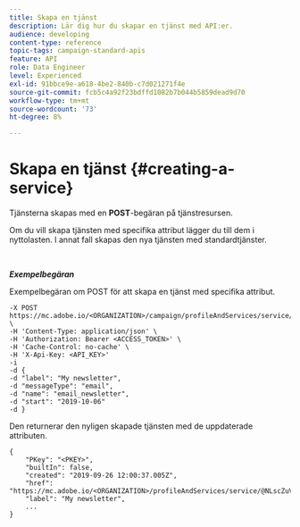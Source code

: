 ```yaml
---
title: Skapa en tjänst
description: Lär dig hur du skapar en tjänst med API:er.
audience: developing
content-type: reference
topic-tags: campaign-standard-apis
feature: API
role: Data Engineer
level: Experienced
exl-id: 91bbce9e-a618-4be2-840b-c7d021271f4e
source-git-commit: fcb5c4a92f23bdffd1082b7b044b5859dead9d70
workflow-type: tm+mt
source-wordcount: '73'
ht-degree: 8%

---
```


# Skapa en tjänst {#creating-a-service}

Tjänsterna skapas med en **POST**-begäran på tjänstresursen.

Om du vill skapa tjänsten med specifika attribut lägger du till dem i nyttolasten. I annat fall skapas den nya tjänsten med standardtjänster.

<br/>

***Exempelbegäran***

Exempelbegäran om POST för att skapa en tjänst med specifika attribut.

```
-X POST https://mc.adobe.io/<ORGANIZATION>/campaign/profileAndServices/service/ \
-H 'Content-Type: application/json' \
-H 'Authorization: Bearer <ACCESS_TOKEN>' \
-H 'Cache-Control: no-cache' \
-H 'X-Api-Key: <API_KEY>'
-i
-d {
-d "label": "My newsletter",
-d "messageType": "email",
-d "name": "email_newsletter",
-d "start": "2019-10-06"
-d }
```

Den returnerar den nyligen skapade tjänsten med de uppdaterade attributen.

```
{
    "PKey": "<PKEY>",
    "builtIn": false,
    "created": "2019-09-26 12:00:37.005Z",
    "href": "https://mc.adobe.io/<ORGANIZATION>/profileAndServices/service/@NLscZuVHxdVu9rPftvrMWFfR1zRIxQGswSOmGLrK09JTF_iWhB0JCUHEndA_vvy__k9mzOYa5NVkcWDcrK8qGh0wygahX9kRcD44kiWWSEceShn3",
    "label": "My newsletter",
    ...
}
```
